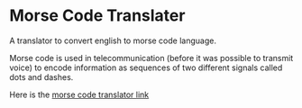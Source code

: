# Morse Code Translater

A translator to convert english to morse code language.

Morse code is used in telecommunication (before it was possible to transmit voice) to encode information as sequences of two different signals called dots and dashes.

Here is the [morse code translator link](https://mvganeshkumar-morse-code-translator.netlify.app "Morse code translator app")
